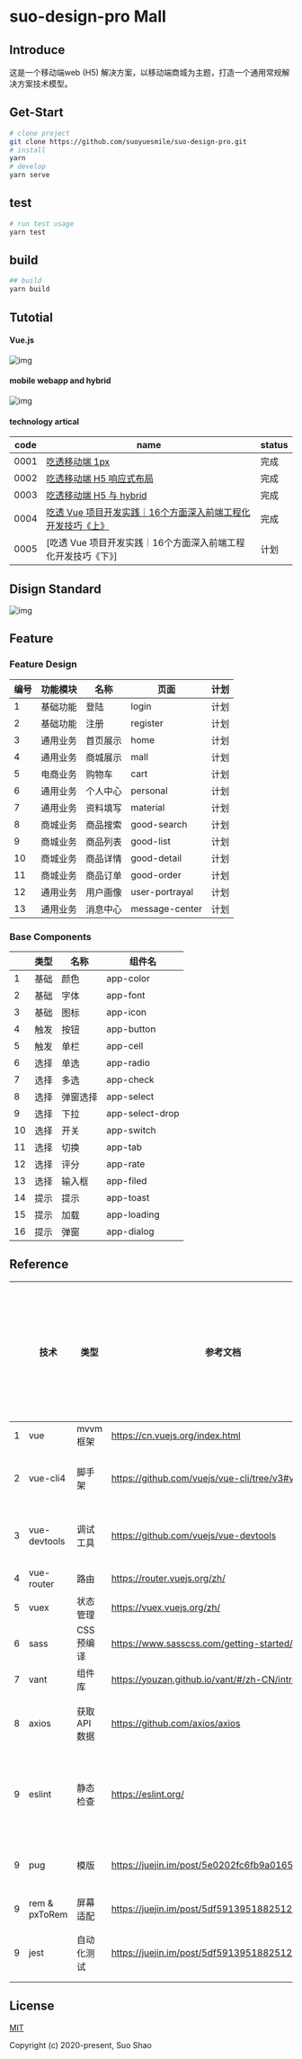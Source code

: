 # suo-design-pro Mall

## Introduce
这是一个移动端web (H5) 解决方案，以移动端商城为主题，打造一个通用常规解决方案技术模型。

## Get-Start
```sh
# clone project
git clone https://github.com/suoyuesmile/suo-design-pro.git
# install
yarn
# develop
yarn serve
```
## test
```sh
# run test usage
yarn test
```

## build
```sh
## build
yarn build
```
## Tutotial
#### Vue.js
![img](https://user-gold-cdn.xitu.io/2019/12/30/16f5676f7940d72a?w=1898&h=1206&f=jpeg&s=294508)
#### mobile webapp and hybrid
![img](https://user-gold-cdn.xitu.io/2019/12/24/16f368720d3eb421?w=2206&h=1140&f=jpeg&s=247732)
#### technology artical
| code | name                                                                                                                 | status |
| ---- | -------------------------------------------------------------------------------------------------------------------- | ---- |
| 0001 | [吃透移动端 1px]([articals/h5/0001.md](https://juejin.im/post/5df3053ce51d45583d425ada))                             | 完成 |
| 0002 | [吃透移动端 H5 响应式布局]([articals/h5/0002.md](https://juejin.im/post/5df59139518825123e7af459))                   | 完成 |
| 0003 | [吃透移动端 H5 与 hybrid](https://juejin.im/post/5dfadb91e51d45584006e486)                                           | 完成 |
| 0004 | [吃透 Vue 项目开发实践｜16个方面深入前端工程化开发技巧《上》](https://juejin.im/user/59a3e1de51882524401237cf/posts) | 完成 |
| 0005 | [吃透 Vue 项目开发实践｜16个方面深入前端工程化开发技巧《下》]                                                        | 计划 |
## Disign Standard
![img](https://user-gold-cdn.xitu.io/2020/1/6/16f7af4b9fb47e90?w=1274&h=1474&f=jpeg&s=111617)
## Feature
### Feature Design
| 编号    | 功能模块 | 名称     | 页面           | 计划 |
| --- | -------- | -------- | -------------- | ---- |
| 1   | 基础功能 | 登陆     | login          | 计划 |
| 2   | 基础功能 | 注册     | register       | 计划 |
| 3   | 通用业务 | 首页展示 | home           | 计划 |
| 4   | 通用业务 | 商城展示 | mall           | 计划 |
| 5   | 电商业务 | 购物车   | cart           | 计划 |
| 6   | 通用业务 | 个人中心 | personal       | 计划 |
| 7   | 通用业务 | 资料填写 | material       | 计划 |
| 8   | 商城业务 | 商品搜索 | good-search    | 计划 |
| 9   | 商城业务 | 商品列表 | good-list      | 计划 |
| 10   | 商城业务 | 商品详情 | good-detail    | 计划 |
| 11  | 商城业务 | 商品订单 | good-order     | 计划 |
| 12  | 通用业务 | 用户画像 | user-portrayal | 计划 |
| 13  | 通用业务 | 消息中心 | message-center | 计划 |

### Base Components
|     | 类型 | 名称     | 组件名          |
| --- | ---- | -------- | --------------- |
| 1   | 基础 | 颜色     | app-color       |
| 2   | 基础 | 字体     | app-font        |
| 3   | 基础 | 图标     | app-icon        |
| 4   | 触发 | 按钮     | app-button      |
| 5   | 触发 | 单栏     | app-cell        |
| 6   | 选择 | 单选     | app-radio       |
| 7   | 选择 | 多选     | app-check       |
| 8   | 选择 | 弹窗选择 | app-select      |
| 9   | 选择 | 下拉     | app-select-drop |
| 10  | 选择 | 开关     | app-switch      |
| 11  | 选择 | 切换     | app-tab         |
| 12  | 选择 | 评分     | app-rate        |
| 13  | 选择 | 输入框   | app-filed       |
| 14  | 提示 | 提示     | app-toast       |
| 15  | 提示 | 加载     | app-loading     |
| 16  | 提示 | 弹窗     | app-dialog      |

## Reference
|     | 技术          | 类型          | 参考文档                                           | 一周快速上手建议时间 |
| --- | ------------- | ------------- | -------------------------------------------------- | -------------------- |
| 1   | vue           | mvvm 框架     | https://cn.vuejs.org/index.html                    | 3 天                 |
| 2   | vue-cli4      | 脚手架        | https://github.com/vuejs/vue-cli/tree/v3#vue-cli-- | 空闲研究             |
| 3   | vue-devtools  | 调试工具      | https://github.com/vuejs/vue-devtools              | 空闲研究             |
| 4   | vue-router    | 路由          | https://router.vuejs.org/zh/                       | 1 天                 |
| 5   | vuex          | 状态管理      | https://vuex.vuejs.org/zh/                         | 1 天                 |
| 6   | sass          | CSS 预编译    | https://www.sasscss.com/getting-started/           | 1 小时               |
| 7   | vant          | 组件库        | https://youzan.github.io/vant/#/zh-CN/intro        | 半天                 |
| 8   | axios         | 获取 API 数据 | https://github.com/axios/axios                     | 空闲研究             |
| 9   | eslint        | 静态检查      | https://eslint.org/                                | 边开发边理解         |
| 9   | pug           | 模版          | https://juejin.im/post/5e0202fc6fb9a0165721e39a    | 自行研究             |
| 9   | rem & pxToRem | 屏幕适配      | https://juejin.im/post/5df59139518825123e7af459    |                      |
| 9   | jest          | 自动化测试    | https://juejin.im/post/5df59139518825123e7af459    | 自行研究             |


## License

[MIT](http://opensource.org/licenses/MIT)

Copyright (c) 2020-present, Suo Shao
